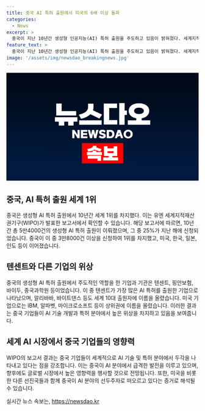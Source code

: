 ```yaml
---
title: 중국 AI 특허 출원에서 미국의 6배 이상 돌파
categories:
  - News
excerpt: >
  중국이 지난 10년간 생성형 인공지능(AI) 특허 출원을 주도하고 있음이 밝혀졌다. 세계지적재산권기구(WIPO)에 따르면, 2023년까지 전 세계에서 5만4000건의 생성형 AI 특허 출원 중 25%가 지난해에 이뤄졌으며, 그 중 3만8000건 이상이 중국에서 출원됐다. 중국의 대부분 출원자는 텐센트 등 중국 기업 및 기관으로, 미국의 IBM은 5위를 차지했다. 이러한 특허 출원 동향은 중국의 AI 기술 발전을 더욱 주목받게 하고 있다.
feature_text: >
  중국이 지난 10년간 생성형 인공지능(AI) 특허 출원을 주도하고 있음이 밝혀졌다. 세계지적재산권기구(WIPO)에 따르면, 2023년까지 전 세계에서 5만4000건의 생성형 AI 특허 출원 중 25%가 지난해에 이뤄졌으며, 그 중 3만8000건 이상이 중국에서 출원됐다. 중국의 대부분 출원자는 텐센트 등 중국 기업 및 기관으로, 미국의 IBM은 5위를 차지했다. 이러한 특허 출원 동향은 중국의 AI 기술 발전을 더욱 주목받게 하고 있다.
image: '/assets/img/newsdao_breakingnews.jpg'
---
```


<p><img src="/assets/img/newsdao_breakingnews.jpg" alt="pcversion 속보" /></p>

<h2 data-ke-size="size26">중국, AI 특허 출원 세계 1위</h2>

<p data-ke-size="size16">중국은 생성형 AI 특허 출원에서 10년간 세계 1위를 차지했다. 이는 유엔 세계지적재산권기구(WIPO)가 발표한 보고서에서 확인할 수 있습니다. 해당 보고서에 따르면, 10년간 총 5만4000건의 생성형 AI 특허 출원이 이뤄졌으며, 그 중 25%가 지난 해에 신청되었습니다. 중국이 이 중 3만8000건 이상을 신청하여 1위를 차지했고, 미국, 한국, 일본, 인도 등이 이어졌습니다.</p>

<h2 data-ke-size="size26">텐센트와 다른 기업의 위상</h2>

<p data-ke-size="size16">중국의 생성형 AI 특허 출원에서 주도적인 역할을 한 기업과 기관은 텐센트, 핑안보험, 바이두, 중국과학원 등이었습니다. 이 중 텐센트가 가장 많은 AI 특허를 출원한 기업으로 나타났으며, 알리바바, 바이트댄스 등도 세계 10대 출원자에 이름을 올렸습니다. 미국 기업으로는 IBM, 알파벳, 마이크로소프트 등이 상위권에 이름을 올렸습니다. 이러한 결과는 중국 기업들이 AI 기술 개발과 특허 분야에서 높은 위상을 차지하고 있음을 보여줍니다.</p>

<h2 data-ke-size="size26">세계 AI 시장에서 중국 기업들의 영향력</h2>

<p data-ke-size="size16">WIPO의 보고서 결과는 중국 기업들이 세계적으로 AI 기술 및 특허 분야에서 두각을 나타내고 있다는 점을 강조합니다. 이는 중국이 AI 분야에서 급격한 발전을 이루고 있으며, 향후에도 글로벌 시장에서 높은 영향력을 행사할 것으로 전망됩니다. 또한, 미국을 비롯한 다른 선진국들과 함께 중국이 AI 분야의 선두주자로 떠오르고 있다는 증거로 해석될 수 있습니다.</p>
실시간 뉴스 속보는, <a href="https://newsdao.kr" rel="dofollow">https://newsdao.kr</a>


